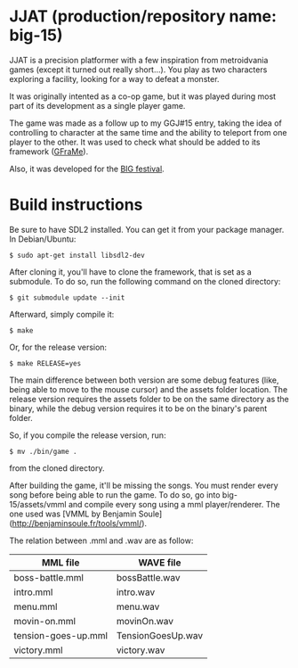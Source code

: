 # JJAT (production/repository name: big-15)

JJAT is a precision platformer with a few inspiration from metroidvania games (except it turned out really short...). You play as two characters exploring a facility, looking for a way to defeat a monster.

It was originally intented as a co-op game, but it was played during most part of its development as a single player game.

The game was made as a follow up to my GGJ#15 entry, taking the idea of controlling to character at the same time and the ability to teleport from one player to the other. It was used to check what should be added to its framework ([GFraMe](https://github.com/SirGFM/GFraMe)).

Also, it was developed for the [BIG festival](http://www.bigfestival.com.br/lang/en?r=/).

# Build instructions

Be sure to have SDL2 installed. You can get it from your package manager. In Debian/Ubuntu:

```
$ sudo apt-get install libsdl2-dev
```

After cloning it, you'll have to clone the framework, that is set as a submodule. To do so, run the following command on the cloned directory:

```
$ git submodule update --init
```

Afterward, simply compile it:

```
$ make
```

Or, for the release version:

```
$ make RELEASE=yes
```

The main difference between both version are some debug features (like, being able to move to the mouse cursor) and the assets folder location. The release version requires the assets folder to be on the same directory as the binary, while the debug version requires it to be on the binary's parent folder.

So, if you compile the release version, run:

```
$ mv ./bin/game .
```
from the cloned directory.

After building the game, it'll be missing the songs. You must render every song before being able to run the game. To do so, go into big-15/assets/vmml and compile every song using a mml player/renderer. The one used was [VMML by Benjamin Soule] (http://benjaminsoule.fr/tools/vmml/).

The relation between .mml and .wav are as follow:

|MML file           | WAVE file       |
|-------------------|-----------------|
|boss-battle.mml    |bossBattle.wav   |
|intro.mml          |intro.wav        |
|menu.mml           |menu.wav         |
|movin-on.mml       |movinOn.wav      |
|tension-goes-up.mml|TensionGoesUp.wav|
|victory.mml        |victory.wav      |
